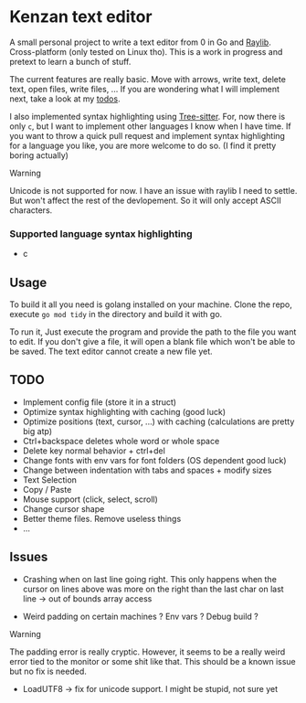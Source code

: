 # Kenzan text editor

A small personal project to write a text editor from 0 in Go and [Raylib](https://www.raylib.com/). Cross-platform (only tested on Linux tho). This is a work in progress and pretext to learn a bunch of stuff.

The current features are really basic. Move with arrows, write text, delete text, open files, write files, ... If you are wondering what I will implement next, take a look at my [todos](#todo).

I also implemented syntax highlighting using [Tree-sitter](https://tree-sitter.github.io/tree-sitter/). For, now there is only `c`, but I want to implement other languages I know when I have time. If you want to throw a quick pull request and implement syntax highlighting for a language you like, you are more welcome to do so. (I find it pretty boring actually)

> [!WARNING]
> Unicode is not supported for now. I have an issue with raylib I need to settle. But won't affect the rest of the devlopement. So it will only accept ASCII characters.

### Supported language syntax highlighting

- c

## Usage

To build it all you need is golang installed on your machine. Clone the repo, execute `go mod tidy` in the directory and build it with go.

To run it, Just execute the program and provide the path to the file you want to edit. If you don't give a file, it will open a blank file which won't be able to be saved. The text editor cannot create a new file yet.

## TODO

- Implement config file (store it in a struct)
- Optimize syntax highlighting with caching (good luck)
- Optimize positions (text, cursor, ...) with caching (calculations are pretty big atp)
- Ctrl+backspace deletes whole word or whole space
- Delete key normal behavior + ctrl+del
- Change fonts with env vars for font folders (OS dependent good luck)
- Change between indentation with tabs and spaces + modify sizes
- Text Selection
- Copy / Paste
- Mouse support (click, select, scroll)
- Change cursor shape
- Better theme files. Remove useless things
- ...

## Issues

- Crashing when on last line going right. This only happens when the cursor on lines above was more on the right than the last char on last line -> out of bounds array access

- Weird padding on certain machines ? Env vars ? Debug build ?

> [!WARNING]
> The padding error is really cryptic. However, it seems to be a really weird error tied to the monitor or some shit like that. This should be a known issue but no fix is needed.

- LoadUTF8 -> fix for unicode support. I might be stupid, not sure yet
